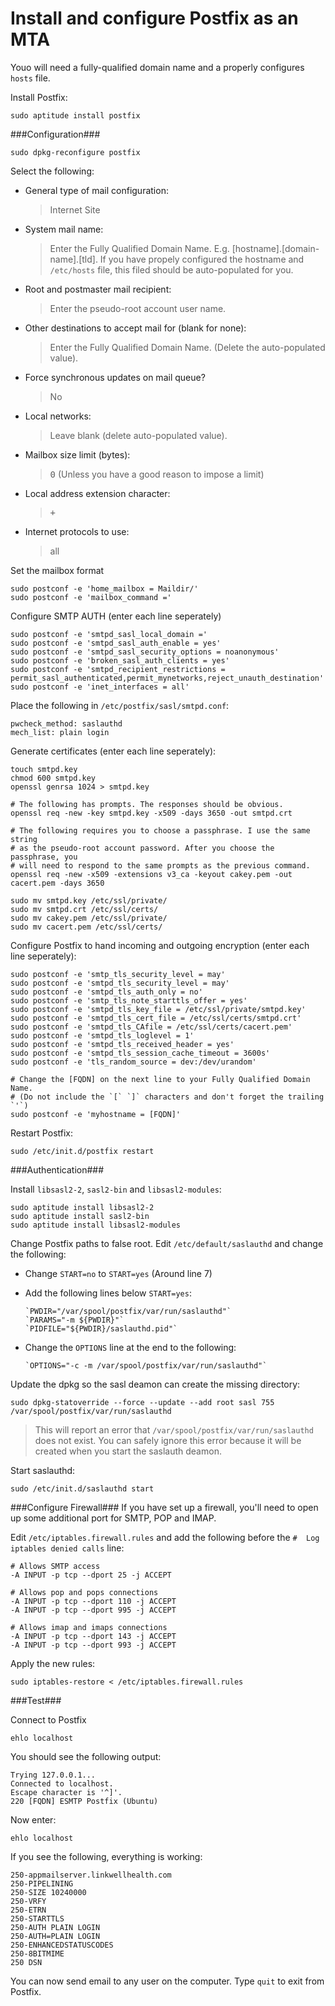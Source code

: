 Install and configure Postfix as an MTA
=======================================

Youo will need a fully-qualified domain name and a properly configures `hosts` file.

Install Postfix:

    sudo aptitude install postfix

###Configuration###

    sudo dpkg-reconfigure postfix

Select the following:

* General type of mail configuration:
  > Internet Site

* System mail name:
  > Enter the Fully Qualified Domain Name. E.g. [hostname].[domain-name].[tld].
  > If you have propely configured the hostname and `/etc/hosts` file, this
  > filed should be auto-populated for you.

* Root and postmaster mail recipient:
  > Enter the pseudo-root account user name.

* Other destinations to accept mail for (blank for none):
  > Enter the Fully Qualified Domain Name. (Delete the auto-populated value).

* Force synchronous updates on mail queue?
  > No

* Local networks:
  > Leave blank (delete auto-populated value).

* Mailbox size limit (bytes):
  > <kbd>0</kbd> (Unless you have a good reason to impose a limit)

* Local address extension character:
  > <kbd>+</kbd>

* Internet protocols to use:
  > all

Set the mailbox format

    sudo postconf -e 'home_mailbox = Maildir/'
    sudo postconf -e 'mailbox_command ='

Configure SMTP AUTH (enter each line seperately)

    sudo postconf -e 'smtpd_sasl_local_domain ='
    sudo postconf -e 'smtpd_sasl_auth_enable = yes'
    sudo postconf -e 'smtpd_sasl_security_options = noanonymous'
    sudo postconf -e 'broken_sasl_auth_clients = yes'
    sudo postconf -e 'smtpd_recipient_restrictions = permit_sasl_authenticated,permit_mynetworks,reject_unauth_destination'
    sudo postconf -e 'inet_interfaces = all'

Place the following in `/etc/postfix/sasl/smtpd.conf`:

    pwcheck_method: saslauthd
    mech_list: plain login

Generate certificates (enter each line seperately):

    touch smtpd.key
    chmod 600 smtpd.key
    openssl genrsa 1024 > smtpd.key

    # The following has prompts. The responses should be obvious.
    openssl req -new -key smtpd.key -x509 -days 3650 -out smtpd.crt

    # The following requires you to choose a passphrase. I use the same string
    # as the pseudo-root account password. After you choose the passphrase, you
    # will need to respond to the same prompts as the previous command.
    openssl req -new -x509 -extensions v3_ca -keyout cakey.pem -out cacert.pem -days 3650

    sudo mv smtpd.key /etc/ssl/private/
    sudo mv smtpd.crt /etc/ssl/certs/
    sudo mv cakey.pem /etc/ssl/private/
    sudo mv cacert.pem /etc/ssl/certs/

Configure Postfix to hand incoming and outgoing encryption (enter each line
seperately):

    sudo postconf -e 'smtp_tls_security_level = may'
    sudo postconf -e 'smtpd_tls_security_level = may'
    sudo postconf -e 'smtpd_tls_auth_only = no'
    sudo postconf -e 'smtp_tls_note_starttls_offer = yes'
    sudo postconf -e 'smtpd_tls_key_file = /etc/ssl/private/smtpd.key'
    sudo postconf -e 'smtpd_tls_cert_file = /etc/ssl/certs/smtpd.crt'
    sudo postconf -e 'smtpd_tls_CAfile = /etc/ssl/certs/cacert.pem'
    sudo postconf -e 'smtpd_tls_loglevel = 1'
    sudo postconf -e 'smtpd_tls_received_header = yes'
    sudo postconf -e 'smtpd_tls_session_cache_timeout = 3600s'
    sudo postconf -e 'tls_random_source = dev:/dev/urandom'

    # Change the [FQDN] on the next line to your Fully Qualified Domain Name.
    # (Do not include the `[` `]` characters and don't forget the trailing `'`)
    sudo postconf -e 'myhostname = [FQDN]'

Restart Postfix:

    sudo /etc/init.d/postfix restart

###Authentication###

Install `libsasl2-2`, `sasl2-bin` and `libsasl2-modules`:

    sudo aptitude install libsasl2-2
    sudo aptitude install sasl2-bin
    sudo aptitude install libsasl2-modules

Change Postfix paths to false root. Edit `/etc/default/saslauthd` and change
the following:

* Change `START=no` to `START=yes` (Around line 7)
* Add the following lines below `START=yes`:

      `PWDIR="/var/spool/postfix/var/run/saslauthd"`  
      `PARAMS="-m ${PWDIR}"`  
      `PIDFILE="${PWDIR}/saslauthd.pid"`  

* Change the `OPTIONS` line at the end to the following:

      `OPTIONS="-c -m /var/spool/postfix/var/run/saslauthd"`

Update the dpkg so the sasl deamon can create the missing directory:

    sudo dpkg-statoverride --force --update --add root sasl 755 /var/spool/postfix/var/run/saslauthd

> This will report an error that `/var/spool/postfix/var/run/saslauthd` does
> not exist. You can safely ignore this error because it will be created when
> you start the saslauth deamon.

Start saslauthd:

    sudo /etc/init.d/saslauthd start

###Configure Firewall###
If you have set up a firewall, you'll need to open up some additional port for
SMTP, POP and IMAP.

Edit `/etc/iptables.firewall.rules` and add the following before the
`#  Log iptables denied calls` line:

    # Allows SMTP access
    -A INPUT -p tcp --dport 25 -j ACCEPT

    # Allows pop and pops connections
    -A INPUT -p tcp --dport 110 -j ACCEPT
    -A INPUT -p tcp --dport 995 -j ACCEPT

    # Allows imap and imaps connections
    -A INPUT -p tcp --dport 143 -j ACCEPT
    -A INPUT -p tcp --dport 993 -j ACCEPT

Apply the new rules:

    sudo iptables-restore < /etc/iptables.firewall.rules


###Test###

Connect to Postfix

    ehlo localhost

You should see the following output:  

`Trying 127.0.0.1...`  
`Connected to localhost.`  
`Escape character is '^]'.`  
`220 [FQDN] ESMTP Postfix (Ubuntu)`  

Now enter:

    ehlo localhost

If you see the following, everything is working:  

`250-appmailserver.linkwellhealth.com`  
`250-PIPELINING`  
`250-SIZE 10240000`  
`250-VRFY`  
`250-ETRN`  
`250-STARTTLS`  
`250-AUTH PLAIN LOGIN`  
`250-AUTH=PLAIN LOGIN`  
`250-ENHANCEDSTATUSCODES`  
`250-8BITMIME`  
`250 DSN`  

You can now send email to any user on the computer. Type `quit` to exit from
Postfix.
